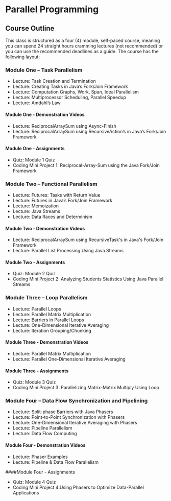 # Parallel Programming

## Course Outline
This class is structured as a four (4) module, self-paced course, meaning you can spend 24 straight hours cramming lectures (not recommended) or you can use the recommended deadlines as a guide. The course has the following layout:

### Module One – Task Parallelism
- Lecture: Task Creation and Termination
- Lecture: Creating Tasks in Java’s Fork/Join Framework
- Lecture: Computation Graphs, Work, Span, Ideal Parallelism
- Lecture: Multiprocessor Scheduling, Parallel Speedup
- Lecture: Amdahl’s Law

#### Module One - Demonstration Videos
- Lecture: ReciprocalArraySum using Async-Finish
- Lecture: ReciprocalArraySum using RecursiveAction’s in Java’s Fork/Join Framework

#### Module One - Assignments
- Quiz: Module 1 Quiz
- Coding Mini Project 1: Reciprocal-Array-Sum using the Java Fork/Join Framework

### Module Two – Functional Parallelism
- Lecture: Futures: Tasks with Return Value
- Lecture: Futures in Java’s Fork/Join Framework
- Lecture: Memoization
- Lecture: Java Streams
- Lecture: Data Races and Determinism

#### Module Two - Demonstration Videos
- Lecture: ReciprocalArraySum using RecursiveTask's in Java's Fork/Join Framework
- Lecture: Parallel List Processing Using Java Streams

#### Module Two - Assignments
- Quiz: Module 2 Quiz
- Coding Mini Project 2: Analyzing Students Statistics Using Java Parallel Streams

### Module Three – Loop Parallelism
- Lecture: Parallel Loops
- Lecture: Parallel Matrix Multiplication
- Lecture: Barriers in Parallel Loops
- Lecture: One-Dimensional Iterative Averaging
- Lecture: Iteration Grouping/Chunking

#### Module Three - Demonstration Videos
- Lecture: Parallel Matrix Multiplication
- Lecture: Parallel One-Dimensional Iterative Averaging

#### Module Three - Assignments
- Quiz: Module 3 Quiz
- Coding Mini Project 3: Parallelizing Matrix-Matrix Multiply Using Loop

### Module Four – Data Flow Synchronization and Pipelining
- Lecture: Split-phase Barriers with Java Phasers
- Lecture: Point-to-Point Synchronization with Phasers
- Lecture: One-Dimensional Iterative Averaging with Phasers
- Lecture: Pipeline Parallelism
- Lecture: Data Flow Computing

#### Module Four - Demonstration Videos
- Lecture: Phaser Examples
- Lecture: Pipeline & Data Flow Parallelism

####Module Four - Assignments
- Quiz: Module 4 Quiz
- Coding Mini Project 4:Using Phasers to Optimize Data-Parallel Applications

